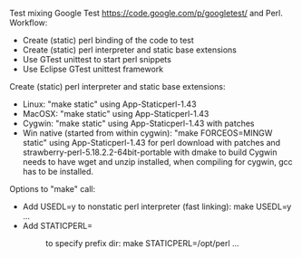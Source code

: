 Test mixing Google Test https://code.google.com/p/googletest/ 
and Perl. Workflow: 
* Create (static) perl binding of the code to test
* Create (static) perl interpreter and static base extensions
* Use GTest unittest to start perl snippets
* Use Eclipse GTest unittest framework

Create (static) perl interpreter and static base extensions:
* Linux:  "make static" using App-Staticperl-1.43 
* MacOSX: "make static" using App-Staticperl-1.43 
* Cygwin: "make static" using App-Staticperl-1.43 with patches
* Win native (started from within cygwin): "make FORCEOS=MINGW static" using App-Staticperl-1.43 for perl download with patches and strawberry-perl-5.18.2.2-64bit-portable with dmake to build
Cygwin needs to have wget and unzip installed, when compiling for cygwin, gcc has to be installed.

Options to "make" call:
* Add USEDL=y to nonstatic perl interpreter (fast linking): make USEDL=y ...
* Add STATICPERL=<dir> to specify prefix dir: make STATICPERL=/opt/perl ...
